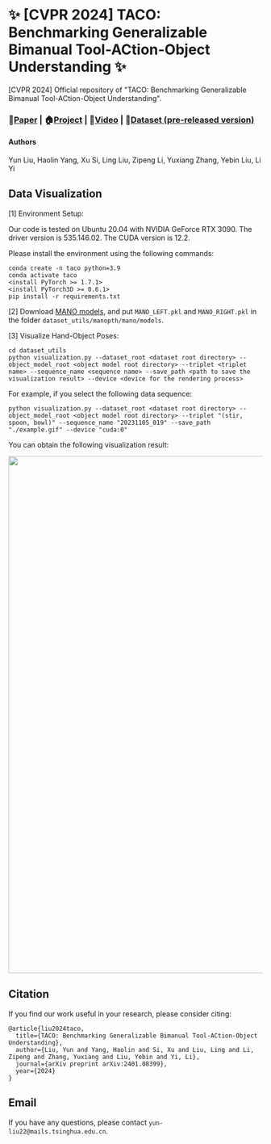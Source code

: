 # :sparkles: [CVPR 2024] TACO: Benchmarking Generalizable Bimanual Tool-ACtion-Object Understanding :sparkles:

[CVPR 2024] Official repository of "TACO: Benchmarking Generalizable Bimanual Tool-ACtion-Object Understanding".

### :page_with_curl:[Paper](https://arxiv.org/pdf/2401.08399.pdf) | :house:[Project](https://taco2024.github.io/) | :movie_camera:[Video](https://youtu.be/bIgHylU1oZo) | :file_folder:[Dataset (pre-released version)](https://1drv.ms/f/s!Ap-t7dLl7BFUfmNkrHubnoo8LCs?e=1h0Xhe)

#### Authors

Yun Liu, Haolin Yang, Xu Si, Ling Liu, Zipeng Li, Yuxiang Zhang, Yebin Liu, Li Yi

## Data Visualization

[1] Environment Setup:

Our code is tested on Ubuntu 20.04 with NVIDIA GeForce RTX 3090. The driver version is 535.146.02. The CUDA version is 12.2.

Please install the environment using the following commands:

```x
conda create -n taco python=3.9
conda activate taco
<install PyTorch >= 1.7.1>
<install PyTorch3D >= 0.6.1>
pip install -r requirements.txt
```

[2] Download [MANO models](https://mano.is.tue.mpg.de/), and put ```MANO_LEFT.pkl``` and ```MANO_RIGHT.pkl``` in the folder ```dataset_utils/manopth/mano/models```.

[3] Visualize Hand-Object Poses:

```x
cd dataset_utils
python visualization.py --dataset_root <dataset root directory> --object_model_root <object model root directory> --triplet <triplet name> --sequence_name <sequence name> --save_path <path to save the visualization result> --device <device for the rendering process>
```

For example, if you select the following data sequence:

```x
python visualization.py --dataset_root <dataset root directory> --object_model_root <object model root directory> --triplet "(stir, spoon, bowl)" --sequence_name "20231105_019" --save_path "./example.gif" --device "cuda:0"
```

You can obtain the following visualization result:

<img src="https://cloud.tsinghua.edu.cn/seafhttp/files/de879354-c5ce-4ff1-9060-9c3d2bd7a1ac/example.gif" width="1024"/>

## Citation

If you find our work useful in your research, please consider citing:

```
@article{liu2024taco,
  title={TACO: Benchmarking Generalizable Bimanual Tool-ACtion-Object Understanding},
  author={Liu, Yun and Yang, Haolin and Si, Xu and Liu, Ling and Li, Zipeng and Zhang, Yuxiang and Liu, Yebin and Yi, Li},
  journal={arXiv preprint arXiv:2401.08399},
  year={2024}
}
```

## Email

If you have any questions, please contact ```yun-liu22@mails.tsinghua.edu.cn```.
